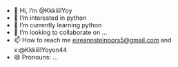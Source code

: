 - 👋 Hi, I’m @KkkiiilYoy
- 👀 I’m interested in python
- 🌱 I’m currently learning python
- 💞️ I’m looking to collaborate on ...
- 📫 How to reach me eireannsteinpors5@gmail.com and x:@KkkiiilYoyon44
- 😄 Pronouns: ...
